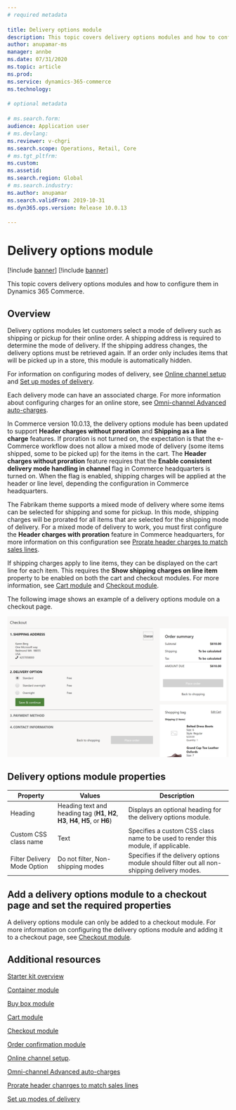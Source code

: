 ```yaml
---
# required metadata

title: Delivery options module
description: This topic covers delivery options modules and how to configure them in Dynamics 365 Commerce.
author: anupamar-ms
manager: annbe
ms.date: 07/31/2020
ms.topic: article
ms.prod: 
ms.service: dynamics-365-commerce
ms.technology: 

# optional metadata

# ms.search.form: 
audience: Application user
# ms.devlang: 
ms.reviewer: v-chgri
ms.search.scope: Operations, Retail, Core
# ms.tgt_pltfrm: 
ms.custom: 
ms.assetid: 
ms.search.region: Global
# ms.search.industry: 
ms.author: anupamar
ms.search.validFrom: 2019-10-31
ms.dyn365.ops.version: Release 10.0.13

---
```


# Delivery options module

[!include [banner](includes/banner.md)]
[!include [banner](includes/preview-banner.md)]

This topic covers delivery options modules and how to configure them in Dynamics 365 Commerce.

## Overview

Delivery options modules let customers select a mode of delivery such as shipping or pickup for their online order. A shipping address is required to determine the mode of delivery. If the shipping address changes, the delivery options must be retrieved again. If an order only includes items that will be picked up in a store, this module is automatically hidden. 

For information on configuring modes of delivery, see [Online channel setup](channel-setup-online.md) and [Set up modes of delivery](https://docs.microsoft.com/dynamicsax-2012/appuser-itpro/set-up-modes-of-delivery). 

Each delivery mode can have an associated charge. For more information about configuring charges for an online store, see [Omni-channel Advanced auto-charges](omni-auto-charges.md).

In Commerce version 10.0.13, the delivery options module has been updated to support **Header charges without proration** and **Shipping as a line charge** features. If proration is not turned on, the expectation is that the e-Commerce workflow does not allow a mixed mode of delivery (some items shipped, some to be picked up) for the items in the cart. The **Header charges without proration** feature requires that the **Enable consistent delivery mode handling in channel** flag in Commerce headquarters is turned on. When the flag is enabled, shipping charges will be applied at the header or line level, depending the configuration in Commerce headquarters. 

The Fabrikam theme supports a mixed mode of delivery where some items can be selected for shipping and some for pickup. In this mode, shipping charges will be prorated for all items that are selected for the shipping mode of delivery. For a mixed mode of delivery to work, you must first configure the **Header charges with proration** feature in Commerce headquarters, for more information on this configuration see [Prorate header charges to match sales lines](pro-rate-charges-matching-lines.md).  

If shipping charges apply to line items, they can be displayed on the cart line for each item. This requires the **Show shipping charges on line item** property to be enabled on both the cart and checkout modules. For more information, see [Cart module](add-cart-module.md) and [Checkout module](add-checkout-module.md).

The following image shows an example of a delivery options module on a checkout page.

![Example of a delivery options module on a checkout page](./media/ecommerce-deliveryoptions.PNG)

## Delivery options module properties

| Property | Values | Description |
|----------------|--------|-------------|
| Heading | Heading text and heading tag (**H1**, **H2**, **H3**, **H4**, **H5**, or **H6**) | Displays an optional heading for the delivery options module. |
| Custom CSS class name | Text | Specifies a custom CSS class name to be used to render this module, if applicable. |
| Filter Delivery Mode Option | Do not filter, Non-shipping modes | Specifies if the delivery options module should filter out all non-shipping delivery modes. |

## Add a delivery options module to a checkout page and set the required properties

A delivery options module can only be added to a checkout module. For more information on configuring the delivery options module and adding it to a checkout page, see [Checkout module](add-checkout-module.md).

## Additional resources

[Starter kit overview](starter-kit-overview.md)

[Container module](add-container-module.md)

[Buy box module](add-buy-box.md)

[Cart module](add-cart-module.md)

[Checkout module](add-checkout-module.md)

[Order confirmation module](order-confirmation-module.md)

[Online channel setup](channel-setup-online.md). 

[Omni-channel Advanced auto-charges](omni-auto-charges.md) 

[Prorate header chanrges to match sales lines](pro-rate-charges-matching-lines.md) 

[Set up modes of delivery](https://docs.microsoft.com/dynamicsax-2012/appuser-itpro/set-up-modes-of-delivery)

